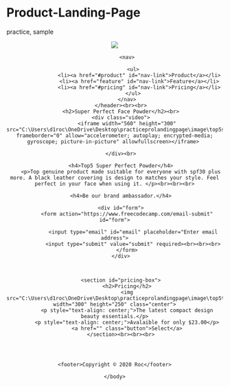 # Product-Landing-Page
practice, sample
<!DOCTYPE html>
<html>
    <title>Product Landing Page</title>
    <meta name="viewport" content="width=device-width, initial-scale=1.0">
    <link rel="stylesheet" href="styles.css">
    <body>
        <header>
            <img class="logo-image" src="https://icon-library.com/images/beauty_skin_care_45909.png">

            <nav>
                
                <ul>
                    <li><a href="#product" id="nav-link">Product</a></li>
                    <li><a href="feature" id="nav-link">Feature</a></li>
                    <li><a href="#pricing" id="nav-link">Pricing</a></li>
                </ul>
            </nav>
        </header><br><br>
        <h2>Super Perfect Face Powder</h2><br>
        <div class="video">
            <iframe width="560" height="300" src="C:\Users\d1roc\OneDrive\Desktop\practiceprolandingpage\image\top5superlogo.mp4" frameborder="0" allow="accelerometer; autoplay; encrypted-media; gyroscope; picture-in-picture" allowfullscreen></iframe> 
        
        </div><br>

        <h4>Top5 Super Perfect Powder</h4>
        <p>Top genuine product made suitable for everyone with spf30 plus more. A black leather covering is design to matches your style. Feel perfect in your face when using it. </p><br><br><br>

        <h4>Be our brand ambassador.</h4>

        <div id="form">
            <form action="https://www.freecodecamp.com/email-submit" id="form">
                
                <input type="email" id="email" placeholder="Enter email address">
                <input type="submit" value="submit" required><br><br><br>
            </form>
        </div>

       

        <section id="pricing-box">
            <h2>Pricing</h2>
            <img src="C:\Users\d1roc\OneDrive\Desktop\practiceprolandingpage\image\top5tones.jpeg" width="300" height="250" class="center">
            <p style="text-align: center;">The latest compact design beauty essentials.</p>
            <p style="text-align: center;">Avalaible for only $23.00</p>
            <a href="" class="button">Select</a>
        </section><br><br><br>


    

    <footer>Copyright © 2020 Roc</footer>

    </body>
</html>
